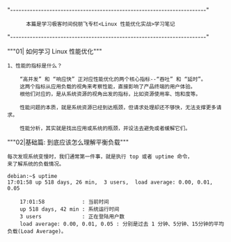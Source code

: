 "----------------------------------------------------------------------"

          本篇是学习极客时间倪朋飞专栏<Linux 性能优化实战>学习笔记

"----------------------------------------------------------------------"

"""01| 如何学习 Linux 性能优化"""

    1、性能的指标是什么？
    
        “高并发” 和 “响应快” 正对应性能优化的两个核心指标--“吞吐” 和 “延时”。
        这两个指标从应用负载的视角来考察性能，直接影响了产品终端的用户体验。
        根他们对应的，是从系统资源的视角出发的指标，比如资源使用率、饱和度等。
        
        性能问题的本质，就是系统资源已经到达瓶颈，但请求处理却还不够快，无法支撑更多请求。
        
        性能分析，其实就是找出应用或系统的瓶颈，并设法去避免或者缓解它们。


"""02|基础篇: 到底应该怎么理解平衡负载"""
        
    每次发现系统变慢时，我们通常第一件事，就是执行 top 或者 uptime 命令，
    来了解系统的负载情况。
    
    debian:~$ uptime
    17:01:58 up 518 days, 26 min,  3 users,  load average: 0.00, 0.01, 0.05
    
        17:01:58            : 当前时间
        up 518 days, 42 min : 系统运行时间
        3 users             : 正在登陆用户数
        load average: 0.00, 0.01, 0.05 : 分别是过去 1 分钟、5分钟、15分钟的平均负载(Load Average)。
        
             













        
       
    
    
    
    
    
    
    
    
    
    
    
    
    
    
    
    
    
    
    
    
    
    
    
    
    
    